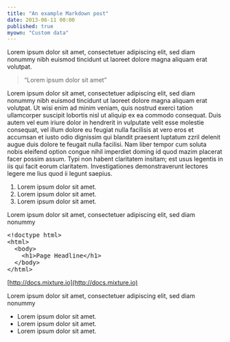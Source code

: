 ```yaml
---
title: "An example Markdown post"
date: 2013-06-11 00:00
published: true
myown: "Custom data"
---
```



Lorem ipsum dolor sit amet, consectetuer adipiscing elit, sed diam nonummy nibh euismod tincidunt ut laoreet dolore magna aliquam erat volutpat.

> &#8220;Lorem ipsum dolor sit amet&#8221;

Lorem ipsum dolor sit amet, consectetuer adipiscing elit, sed diam nonummy nibh euismod tincidunt ut laoreet dolore magna aliquam erat volutpat. Ut wisi enim ad minim veniam, quis nostrud exerci tation ullamcorper suscipit lobortis nisl ut aliquip ex ea commodo consequat. Duis autem vel eum iriure dolor in hendrerit in vulputate velit esse molestie consequat, vel illum dolore eu feugiat nulla facilisis at vero eros et accumsan et iusto odio dignissim qui blandit praesent luptatum zzril delenit augue duis dolore te feugait nulla facilisi. Nam liber tempor cum soluta nobis eleifend option congue nihil imperdiet doming id quod mazim placerat facer possim assum. Typi non habent claritatem insitam; est usus legentis in iis qui facit eorum claritatem. Investigationes demonstraverunt lectores legere me lius quod ii legunt saepius.

1. Lorem ipsum dolor sit amet.
2. Lorem ipsum dolor sit amet.
3. Lorem ipsum dolor sit amet.

Lorem ipsum dolor sit amet, consectetuer adipiscing elit, sed diam nonummy

<pre>&lt;!doctype html&gt;
&lt;html&gt;
  &lt;body&gt;
    &lt;h1&gt;Page Headline&lt;/h1&gt;
  &lt;/body&gt;
&lt;/html&gt;
</pre>

[http://docs.mixture.io](http://docs.mixture.io)

Lorem ipsum dolor sit amet, consectetuer adipiscing elit, sed diam nonummy

* Lorem ipsum dolor sit amet.
* Lorem ipsum dolor sit amet.
* Lorem ipsum dolor sit amet.